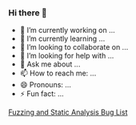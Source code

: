 ### Hi there 👋

- 🔭 I’m currently working on ...
- 🌱 I’m currently learning ...
- 👯 I’m looking to collaborate on ...
- 🤔 I’m looking for help with ...
- 💬 Ask me about ...
- 📫 How to reach me: ...
- 😄 Pronouns: ...
- ⚡ Fun fact: ...


[Fuzzing and Static Analysis Bug List](https://flashy-socks-0c1.notion.site/9d069512074c4d0387e2d97bcc2edef0?v=d0aa61c0bd2c483babb8df69e1c8dbca)


<!--
**SSA-Lab/SSA-Lab** is a ✨ _special_ ✨ repository because its `README.md` (this file) appears on your GitHub profile.

Here are some ideas to get you started:




-->
